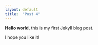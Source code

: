 ```yaml
---
layout: default
title:  "Post 4"
---
```


**Hello world**, this is my first Jekyll blog post.

I hope you like it!